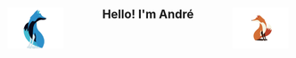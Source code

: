 <h2 align="center">
  <span>
    <img style="float: left;" src="https://raw.githubusercontent.com/Unp1xelt/Unp1xelt/main/blue_fox.gif" width="100px" height="75px" />
  </span>
  Hello! I'm André
  <span>
    <img style="float: right;" src="https://raw.githubusercontent.com/Unp1xelt/Unp1xelt/main/fox.gif" width="100px" height="75px" />
  </span>
 </h2>
